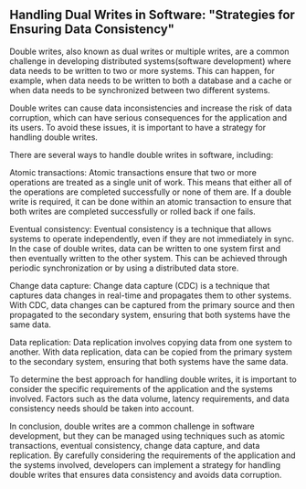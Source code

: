 ## Handling Dual Writes in Software: "Strategies for Ensuring Data Consistency"

Double writes, also known as dual writes or multiple writes, are a common challenge in developing distributed systems(software development) where data needs to be written to two or more systems. This can happen, for example, when data needs to be written to both a database and a cache or when data needs to be synchronized between two different systems.

Double writes can cause data inconsistencies and increase the risk of data corruption, which can have serious consequences for the application and its users. To avoid these issues, it is important to have a strategy for handling double writes.

There are several ways to handle double writes in software, including:

Atomic transactions: Atomic transactions ensure that two or more operations are treated as a single unit of work. This means that either all of the operations are completed successfully or none of them are. If a double write is required, it can be done within an atomic transaction to ensure that both writes are completed successfully or rolled back if one fails.

Eventual consistency: Eventual consistency is a technique that allows systems to operate independently, even if they are not immediately in sync. In the case of double writes, data can be written to one system first and then eventually written to the other system. This can be achieved through periodic synchronization or by using a distributed data store.

Change data capture: Change data capture (CDC) is a technique that captures data changes in real-time and propagates them to other systems. With CDC, data changes can be captured from the primary source and then propagated to the secondary system, ensuring that both systems have the same data.

Data replication: Data replication involves copying data from one system to another. With data replication, data can be copied from the primary system to the secondary system, ensuring that both systems have the same data.

To determine the best approach for handling double writes, it is important to consider the specific requirements of the application and the systems involved. Factors such as the data volume, latency requirements, and data consistency needs should be taken into account.

In conclusion, double writes are a common challenge in software development, but they can be managed using techniques such as atomic transactions, eventual consistency, change data capture, and data replication. By carefully considering the requirements of the application and the systems involved, developers can implement a strategy for handling double writes that ensures data consistency and avoids data corruption.




